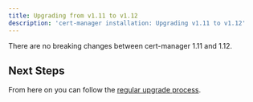```yaml
---
title: Upgrading from v1.11 to v1.12
description: 'cert-manager installation: Upgrading v1.11 to v1.12'
---
```


There are no breaking changes between cert-manager 1.11 and 1.12.

## Next Steps

From here on you can follow the [regular upgrade process](../../installation/upgrade.md).
